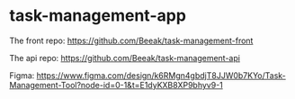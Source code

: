 # task-management-app

The front repo: https://github.com/Beeak/task-management-front

The api repo: https://github.com/Beeak/task-management-api

Figma: https://www.figma.com/design/k6RMgn4gbdjT8JJW0b7KYo/Task-Management-Tool?node-id=0-1&t=E1dyKXB8XP9bhyv9-1
